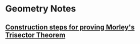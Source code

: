 # Geometry Notes #

## [Construction steps for proving Morley's Trisector Theorem](geo_notes_morley.md) ##